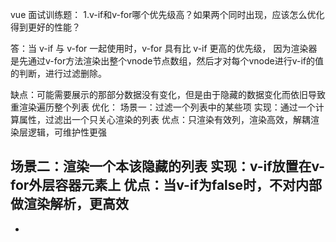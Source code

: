 vue 面试训练题：
1.v-if和v-for哪个优先级高？如果两个同时出现，应该怎么优化得到更好的性能？

答：当 v-if 与 v-for 一起使用时，v-for 具有比 v-if 更高的优先级，
    因为渲染器是先通过v-for方法渲染出整个vnode节点数组，然后才对每个vnode进行v-if的值的判断，进行过滤删除。
    
   缺点：可能需要展示的那部分数据没有变化，但是由于隐藏的数据变化而依旧导致重渲染遍历整个列表
   优化：
   场景一：过滤一个列表中的某些项
   实现：通过一个计算属性，过滤出一个只关心渲染的列表
   优点：只渲染有效列，渲染高效，解耦渲染层逻辑，可维护性更强

   场景二：渲染一个本该隐藏的列表
   实现：v-if放置在v-for外层容器元素上
   优点：当v-if为false时，不对内部做渲染解析，更高效
-
-


